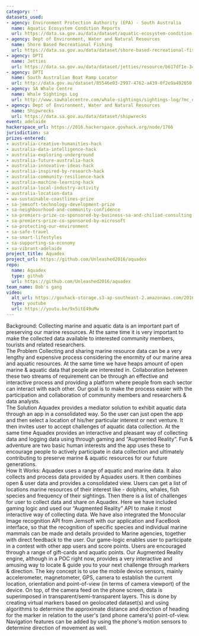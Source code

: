 ```yaml
---
category: ''
datasets_used:
- agency: Environment Protection Authority (EPA) - South Australia
  name: Aquatic Ecosystem Condition Reports
  url: https://data.sa.gov.au/data/dataset/aquatic-ecosystem-condition-reports
- agency: Dept of Environment, Water and Natural Resources
  name: Shore Based Recreational Fishing
  url: https://data.sa.gov.au/data/dataset/shore-based-recreational-fishing
- agency: DPTI
  name: Jetties
  url: https://data.sa.gov.au/data/dataset/jetties/resource/b617df1e-345b-47e4-a61e-445487a2be9f
- agency: DPTI
  name: South Australian Boat Ramp Locator
  url: http://data.gov.au/dataset/05546e03-2997-4762-a439-0f2e9a492650
- agency: SA Whale Centre
  name: Whale Sightings Log
  url: http://www.sawhalecentre.com/whale-sightings/sightings-log/?mc_cid=00ccaf0043&mc_eid=3b8b4f019a
- agency: Dept of Environment, Water and Natural Resources
  name: Shipwrecks
  url: https://data.sa.gov.au/data/dataset/shipwrecks
event: adelaide
hackerspace_url: https://2016.hackerspace.govhack.org/node/1766
jurisdiction: sa
prizes-entered:
- australia-creative-humanities-hack
- australia-data-intelligence-hack
- australia-exploring-underground
- australia-future-australia-hack
- australia-innovative-ideas-hack
- australia-inspired-by-research-hack
- australia-community-resilience-hack
- australia-machine-learning-hack
- australia-local-industry-activity
- australia-location-data
- wa-sustainable-coastlines-prize
- sa-jemsoft-technology-development-prize
- sa-neighbourhood-and-community-confidence
- sa-premiers-prize-co-sponsored-by-business-sa-and-chiliad-consulting
- sa-premiers-prize-co-sponsored-by-microsoft
- sa-protecting-our-environment
- sa-safe-travel
- sa-smart-lifestyles
- sa-supporting-sa-economy
- sa-vibrant-adelaide
project_title: Aquadex
project_url: https://github.com/Unleashed2016/aquadex
repo:
  name: Aquadex
  type: github
  url: https://github.com/Unleashed2016/aquadex
team_name: Bob's gang
video:
  alt_url: https://govhack-storage.s3-ap-southeast-2.amazonaws.com/2016/AquaDex%20v19%20Final%20HD.mp4
  type: youtube
  url: https://youtu.be/9x5itE49uMw
---
```


Background:
Collecting marine and aquatic data is an important part of preserving our marine resources. At the same time it is very important to make the collected data available to interested community members, tourists and related researchers.  
The Problem
Collecting and sharing marine resource data can be a very lengthy and expensive process considering the enormity of our marine area and aquatic resources. At the same time we have heaps amount of open marine & aquatic data that people are interested in. Collaboration between these two streams of requirement can be through an effective and interactive process and providing a platform where people from each sector can interact with each other. Our goal is to make the process easier with the participation and collaboration of community members and researchers & data analysts.     
The Solution
Aquadex provides a mediator solution to exhibit aquatic data through an app in a consolidated way. So the user can just open the app and then select a location of his/her particular interest or next venture. It then invites user to accept challenges of aquatic data collection. At the same time Aquadex provides an interactive and pleasant way of collecting data and logging data using through gaming and “Augmented Reality”. Fun & adventure are two basic human interests and the app uses these to encourage people to actively participate in data collection and ultimately contributing to preserve marine & aquatic resources for our future generations.       
How It Works:
Aquadex uses a range of aquatic and marine data. It also collects and process data provided by Aquadex users. It then combines open & user data and provides a consolidated view. Users can get a list of locations marine resources of their interest like - dolphins, whales, fish species and frequency of their sightings. Then there is a list of challenges for user to collect data and share on Aquadex. Here we have included gaming logic and used our “Augmented Reality” API to make it most interactive way of collecting data.  We have also integrated the Monocular Image recognition API from Jemsoft with our application and FaceBook interface, so that the recognition of specific species and individual marine mammals can be made and details provided to Marine agencies, together with direct feedback to the user.
Our game-logic enables user to participate in a contest with other app users and score points. Users are encouraged through a range of gift-cards and aquatic points. Our Augmented Reality engine, although in a POC right now, provides a very interactive and amusing way to locate & guide you to your next challenge through markers & direction. The key concept is to use the mobile device sensors, mainly accelerometer, magnetometer, GPS, camera to establish the current location, orientation and point-of-view (in terms of camera viewport) of the device. On top, of the camera feed on the phone screen, data is superimposed in transparent/semi-transparent layers. This is done by creating virtual markers based on geolocated dataset(s) and using algorithms to determine the approximate distance and direction of heading for the marker in relation to the user's (and phone camera's) point-of-view. Navigation features can be added by using the phone's motion sensors to determine direction of movement as well.